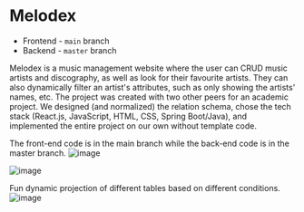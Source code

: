 # Melodex
- Frontend - `main` branch
- Backend - `master` branch

Melodex is a music management website where the user can CRUD music artists and discography, as well as look for their favourite artists. They can also dynamically filter an artist's attributes, such as only showing the artists' names, etc.
The project was created with two other peers for an academic project. We designed (and normalized) the relation schema, chose the tech stack (React.js, JavaScript, HTML, CSS, Spring Boot/Java), and implemented the entire project on our own without template code.

The front-end code is in the main branch while the back-end code is in the master branch.
![image](https://github.com/TammieLiang/Melodex/assets/63375678/d13a0af0-4144-4493-a367-be2427243b12)

![image](https://github.com/TammieLiang/Melodex/assets/63375678/7bc65ca3-1b15-4afb-97e2-28f4a29cd2fc)

Fun dynamic projection of different tables based on different conditions.
![image](https://github.com/TammieLiang/Melodex/assets/63375678/086672ee-0bab-432f-be6c-89b6beef3e9c)

